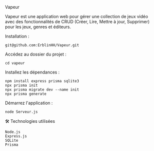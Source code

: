 Vapeur

Vapeur est une application web pour gérer une collection de jeux vidéo avec des fonctionnalités de CRUD (Créer, Lire, Mettre à jour, Supprimer) pour les jeux, genres et éditeurs.

 Installation :

    git@github.com:ErblinHH/Vapeur.git
Accédez au dossier du projet :

    cd vapeur
Installez les dépendances :

    npm install express prisma sqlite3
    npx prisma init
    npx prisma migrate dev --name init
    npx prisma generate


Démarrez l'application :

    node Serveur.js

🛠️ Technologies utilisées

    Node.js
    Express.js
    SQLite
    Prisma
